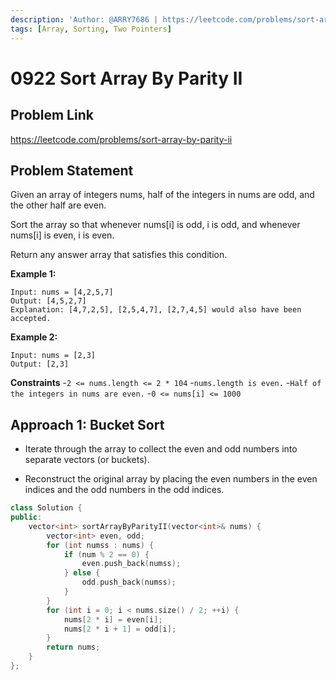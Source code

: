```yaml
---
description: 'Author: @ARRY7686 | https://leetcode.com/problems/sort-array-by-parity-ii/'
tags: [Array, Sorting, Two Pointers]
---
```

# 0922 Sort Array By Parity II

## Problem Link

https://leetcode.com/problems/sort-array-by-parity-ii

## Problem Statement

Given an array of integers nums, half of the integers in nums are odd, and the other half are even.

Sort the array so that whenever nums[i] is odd, i is odd, and whenever nums[i] is even, i is even.

Return any answer array that satisfies this condition.

**Example 1:**

```
Input: nums = [4,2,5,7]
Output: [4,5,2,7]
Explanation: [4,7,2,5], [2,5,4,7], [2,7,4,5] would also have been accepted.
```

**Example 2:**
```
Input: nums = [2,3]
Output: [2,3]
```
**Constraints**
-`2 <= nums.length <= 2 * 104`
-`nums.length is even.`
-`Half of the integers in nums are even.`
-`0 <= nums[i] <= 1000`

## Approach 1: Bucket Sort
- Iterate through the array to collect the even and odd numbers into separate vectors (or buckets).

- Reconstruct the original array by placing the even numbers in the even indices and the odd numbers in the odd indices.


<Tabs>
<TabItem value="c++" label="C++">
<SolutionAuthor name="@ARRY7686"/>

```cpp
class Solution {
public:
    vector<int> sortArrayByParityII(vector<int>& nums) {
        vector<int> even, odd;
        for (int numss : nums) {
            if (num % 2 == 0) {
                even.push_back(numss);
            } else {
                odd.push_back(numss);
            }
        }
        for (int i = 0; i < nums.size() / 2; ++i) {
            nums[2 * i] = even[i];
            nums[2 * i + 1] = odd[i]; 
        }
        return nums;
    }
};

```
</TabItem>
</Tabs>